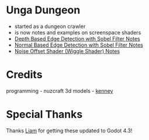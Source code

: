 # Unga Dungeon
- started as a dungeon crawler
- is now notes and examples on screenspace shaders
- [Depth Based Edge Detection with Sobel Filter Notes](shader_notes/depth_based_edge_detection_w_sobel.md)
- [Normal Based Edge Detection with Sobel Filter Notes](shader_notes/normal_based_edge_detection_w_sobel.md)
- [Noise Offset Shader (Wiggle Shader) Notes](shader_notes/noise_offset.md)

# Credits
programming - nuzcraft
3d models - [kenney](https://kenney.nl)

# Special Thanks
Thanks [Liam](https://github.com/Liamc0950) for getting these updated to Godot 4.3!